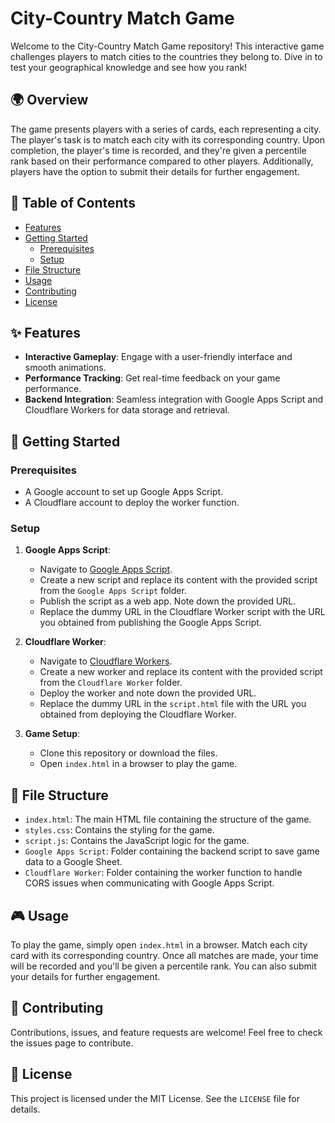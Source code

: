 # City-Country Match Game

Welcome to the City-Country Match Game repository! This interactive game challenges players to match cities to the countries they belong to. Dive in to test your geographical knowledge and see how you rank!

## 🌍 Overview

The game presents players with a series of cards, each representing a city. The player's task is to match each city with its corresponding country. Upon completion, the player's time is recorded, and they're given a percentile rank based on their performance compared to other players. Additionally, players have the option to submit their details for further engagement.

## 📖 Table of Contents

- [Features](#features)
- [Getting Started](#getting-started)
  - [Prerequisites](#prerequisites)
  - [Setup](#setup)
- [File Structure](#file-structure)
- [Usage](#usage)
- [Contributing](#contributing)
- [License](#license)

## ✨ Features

- **Interactive Gameplay**: Engage with a user-friendly interface and smooth animations.
- **Performance Tracking**: Get real-time feedback on your game performance.
- **Backend Integration**: Seamless integration with Google Apps Script and Cloudflare Workers for data storage and retrieval.

## 🚀 Getting Started

### Prerequisites

- A Google account to set up Google Apps Script.
- A Cloudflare account to deploy the worker function.

### Setup

1. **Google Apps Script**:
   - Navigate to [Google Apps Script](https://script.google.com/).
   - Create a new script and replace its content with the provided script from the `Google Apps Script` folder.
   - Publish the script as a web app. Note down the provided URL.
   - Replace the dummy URL in the Cloudflare Worker script with the URL you obtained from publishing the Google Apps Script.

2. **Cloudflare Worker**:
   - Navigate to [Cloudflare Workers](https://workers.cloudflare.com/).
   - Create a new worker and replace its content with the provided script from the `Cloudflare Worker` folder.
   - Deploy the worker and note down the provided URL.
   - Replace the dummy URL in the `script.html` file with the URL you obtained from deploying the Cloudflare Worker.

3. **Game Setup**:
   - Clone this repository or download the files.
   - Open `index.html` in a browser to play the game.

## 📁 File Structure

- `index.html`: The main HTML file containing the structure of the game.
- `styles.css`: Contains the styling for the game.
- `script.js`: Contains the JavaScript logic for the game.
- `Google Apps Script`: Folder containing the backend script to save game data to a Google Sheet.
- `Cloudflare Worker`: Folder containing the worker function to handle CORS issues when communicating with Google Apps Script.

## 🎮 Usage

To play the game, simply open `index.html` in a browser. Match each city card with its corresponding country. Once all matches are made, your time will be recorded and you'll be given a percentile rank. You can also submit your details for further engagement.

## 🤝 Contributing

Contributions, issues, and feature requests are welcome! Feel free to check the issues page to contribute.

## 📜 License

This project is licensed under the MIT License. See the `LICENSE` file for details.